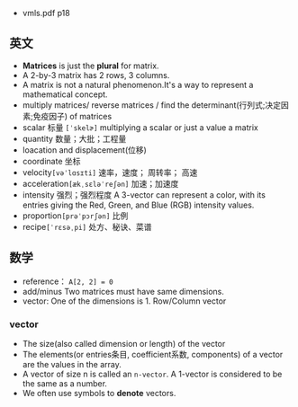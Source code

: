 - vmls.pdf p18
## 英文
- **Matrices** is just the **plural** for matrix.
- A 2-by-3 matrix has 2 rows, 3 columns. 
- A matrix is not a natural phenomenon.It's a way to represent a mathematical concept.
- multiply matrices/ reverse matrices / find the determinant(行列式;决定因素;免疫因子) of matrices
- scalar 标量 `[ˈskelɚ]` multiplying a scalar or just a value a matrix
- quantity 数量；大批；工程量
- loacation and displacement(位移)
- coordinate 坐标
- velocity`[vəˈlɑsɪti]` 速率，速度； 周转率； 高速
- acceleration`[ækˌsɛləˈreʃən]` 加速；加速度
- intensity 强烈；强烈程度 A 3-vector can represent a color, with its entries giving the Red, Green, and Blue (RGB) intensity values.
- proportion`[prəˈpɔrʃən]` 比例
- recipe`[ˈrɛsəˌpi]` 处方、秘诀、菜谱


## 数学
- reference： `A[2, 2] = 0`
- add/minus Two matrices must have  same dimensions.
- vector: One of the dimensions is 1. Row/Column vector

### vector
- The size(also called dimension or length) of the vector
- The elements(or entries条目, coefficient系数, components) of a vector are the values in the array.
- A vector of size n is called an `n-vector`. A 1-vector is considered to be the same as a number.
- We often use symbols to **denote** vectors.
